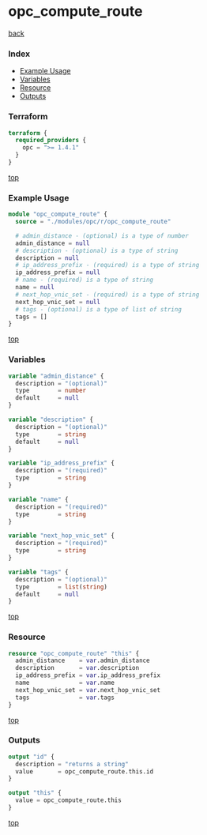 # opc_compute_route

[back](../opc.md)

### Index

- [Example Usage](#example-usage)
- [Variables](#variables)
- [Resource](#resource)
- [Outputs](#outputs)

### Terraform

```terraform
terraform {
  required_providers {
    opc = ">= 1.4.1"
  }
}
```

[top](#index)

### Example Usage

```terraform
module "opc_compute_route" {
  source = "./modules/opc/r/opc_compute_route"

  # admin_distance - (optional) is a type of number
  admin_distance = null
  # description - (optional) is a type of string
  description = null
  # ip_address_prefix - (required) is a type of string
  ip_address_prefix = null
  # name - (required) is a type of string
  name = null
  # next_hop_vnic_set - (required) is a type of string
  next_hop_vnic_set = null
  # tags - (optional) is a type of list of string
  tags = []
}
```

[top](#index)

### Variables

```terraform
variable "admin_distance" {
  description = "(optional)"
  type        = number
  default     = null
}

variable "description" {
  description = "(optional)"
  type        = string
  default     = null
}

variable "ip_address_prefix" {
  description = "(required)"
  type        = string
}

variable "name" {
  description = "(required)"
  type        = string
}

variable "next_hop_vnic_set" {
  description = "(required)"
  type        = string
}

variable "tags" {
  description = "(optional)"
  type        = list(string)
  default     = null
}
```

[top](#index)

### Resource

```terraform
resource "opc_compute_route" "this" {
  admin_distance    = var.admin_distance
  description       = var.description
  ip_address_prefix = var.ip_address_prefix
  name              = var.name
  next_hop_vnic_set = var.next_hop_vnic_set
  tags              = var.tags
}
```

[top](#index)

### Outputs

```terraform
output "id" {
  description = "returns a string"
  value       = opc_compute_route.this.id
}

output "this" {
  value = opc_compute_route.this
}
```

[top](#index)